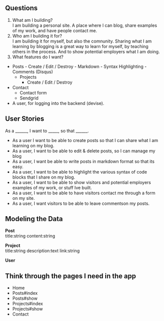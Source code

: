 ## Questions

   1. What am I building?  
I am building a personal site. A place where I can blog, share examples of my work, and have people contact me.
   2. Who am I building it for?  
    I am building it for myself, but also the comnunity. Sharing what I am learning by blogging is a great way to learn for myself, by teaching others in the process. And to show potential employers what I am doing.  
   3. What features do I want?
                          
  - Posts
        - Create / Edit / Destroy
        - Markdown
        - Syntax Highlighting
        - Comments (Disqus)
    -  Projects
          - Create / Edit / Destroy
  -  Contact
        - Contact form
        - Sendgrid
  -  A user, for logging into the backend (devise).


## User Stories
          
  As a ______, I want to _____, so that ______.
  
- As a user I want to be able to create posts so that I can   share what I am learning on my blog.
- As a user, I want to be able to edit & delete posts, so I   can manage my blog
- As a user, I want be able to write posts in markdown format so that its easy.
- As a user, I want to be able to highlight the various syntax of code blocks that I share on my blog.
- As a user, I want to be able to show visitors and potential employers examples of my work, or stuff Ive built.
- As a user, I want to be able to have visitors contact me through a form on my site.
- As a user, I want visitors to be able to leave commentson my posts.


## Modeling the Data

  **Post**  
    title:string
    content:string

  **Project**  
    title:string
    description:text
    link:string

  **User**

## Think through the pages I need in the app

- Home
- Posts#index
- Posts#show
- Projects#index
- Projects#show
- Contact